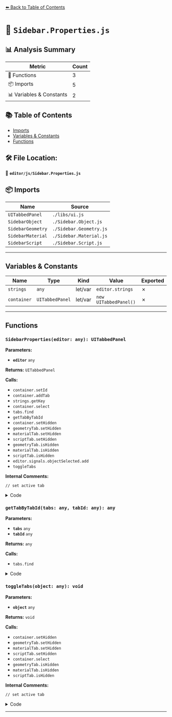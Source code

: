[⬅️ Back to Table of Contents](../../index.md)

# 📄 `Sidebar.Properties.js`

## 📊 Analysis Summary

| Metric | Count |
|--------|-------|
| 🔧 Functions | 3 |
| 📦 Imports | 5 |
| 📊 Variables & Constants | 2 |

## 📚 Table of Contents

- [Imports](#imports)
- [Variables & Constants](#variables-constants)
- [Functions](#functions)

## 🛠️ File Location:
📂 **`editor/js/Sidebar.Properties.js`**

## 📦 Imports

| Name | Source |
|------|--------|
| `UITabbedPanel` | `./libs/ui.js` |
| `SidebarObject` | `./Sidebar.Object.js` |
| `SidebarGeometry` | `./Sidebar.Geometry.js` |
| `SidebarMaterial` | `./Sidebar.Material.js` |
| `SidebarScript` | `./Sidebar.Script.js` |


---

## Variables & Constants

| Name | Type | Kind | Value | Exported |
|------|------|------|-------|----------|
| `strings` | `any` | let/var | `editor.strings` | ✗ |
| `container` | `UITabbedPanel` | let/var | `new UITabbedPanel()` | ✗ |


---

## Functions

### `SidebarProperties(editor: any): UITabbedPanel`

**Parameters:**

- **`editor`** `any`

**Returns:** `UITabbedPanel`

**Calls:**

- `container.setId`
- `container.addTab`
- `strings.getKey`
- `container.select`
- `tabs.find`
- `getTabByTabId`
- `container.setHidden`
- `geometryTab.setHidden`
- `materialTab.setHidden`
- `scriptTab.setHidden`
- `geometryTab.isHidden`
- `materialTab.isHidden`
- `scriptTab.isHidden`
- `editor.signals.objectSelected.add`
- `toggleTabs`

**Internal Comments:**
```
// set active tab
```

<details><summary>Code</summary>

```typescript
function SidebarProperties( editor ) {

	const strings = editor.strings;

	const container = new UITabbedPanel();
	container.setId( 'properties' );

	container.addTab( 'objectTab', strings.getKey( 'sidebar/properties/object' ), new SidebarObject( editor ) );
	container.addTab( 'geometryTab', strings.getKey( 'sidebar/properties/geometry' ), new SidebarGeometry( editor ) );
	container.addTab( 'materialTab', strings.getKey( 'sidebar/properties/material' ), new SidebarMaterial( editor ) );
	container.addTab( 'scriptTab', strings.getKey( 'sidebar/properties/script' ), new SidebarScript( editor ) );
	container.select( 'objectTab' );

	function getTabByTabId( tabs, tabId ) {

		return tabs.find( function ( tab ) {

			return tab.dom.id === tabId;

		} );

	}

	const geometryTab = getTabByTabId( container.tabs, 'geometryTab' );
	const materialTab = getTabByTabId( container.tabs, 'materialTab' );
	const scriptTab = getTabByTabId( container.tabs, 'scriptTab' );

	function toggleTabs( object ) {

		container.setHidden( object === null );

		if ( object === null ) return;

		geometryTab.setHidden( ! object.geometry );

		materialTab.setHidden( ! object.material );

		scriptTab.setHidden( object === editor.camera );

		// set active tab

		if ( container.selected === 'geometryTab' ) {

			container.select( geometryTab.isHidden() ? 'objectTab' : 'geometryTab' );

		} else if ( container.selected === 'materialTab' ) {

			container.select( materialTab.isHidden() ? 'objectTab' : 'materialTab' );

		} else if ( container.selected === 'scriptTab' ) {

			container.select( scriptTab.isHidden() ? 'objectTab' : 'scriptTab' );

		}

	}

	editor.signals.objectSelected.add( toggleTabs );

	toggleTabs( editor.selected );

	return container;

}
```
</details>

### `getTabByTabId(tabs: any, tabId: any): any`

**Parameters:**

- **`tabs`** `any`
- **`tabId`** `any`

**Returns:** `any`

**Calls:**

- `tabs.find`

<details><summary>Code</summary>

```typescript
function getTabByTabId( tabs, tabId ) {

		return tabs.find( function ( tab ) {

			return tab.dom.id === tabId;

		} );

	}
```
</details>

### `toggleTabs(object: any): void`

**Parameters:**

- **`object`** `any`

**Returns:** `void`

**Calls:**

- `container.setHidden`
- `geometryTab.setHidden`
- `materialTab.setHidden`
- `scriptTab.setHidden`
- `container.select`
- `geometryTab.isHidden`
- `materialTab.isHidden`
- `scriptTab.isHidden`

**Internal Comments:**
```
// set active tab
```

<details><summary>Code</summary>

```typescript
function toggleTabs( object ) {

		container.setHidden( object === null );

		if ( object === null ) return;

		geometryTab.setHidden( ! object.geometry );

		materialTab.setHidden( ! object.material );

		scriptTab.setHidden( object === editor.camera );

		// set active tab

		if ( container.selected === 'geometryTab' ) {

			container.select( geometryTab.isHidden() ? 'objectTab' : 'geometryTab' );

		} else if ( container.selected === 'materialTab' ) {

			container.select( materialTab.isHidden() ? 'objectTab' : 'materialTab' );

		} else if ( container.selected === 'scriptTab' ) {

			container.select( scriptTab.isHidden() ? 'objectTab' : 'scriptTab' );

		}

	}
```
</details>


---
